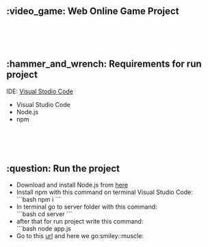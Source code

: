 <h2>:video_game: Web Online Game Project</h2>
<br><br><br>
<h2>:hammer_and_wrench: Requirements for run project</h2>
IDE: <a href="https://code.visualstudio.com" target="_blank">Visual Stodio Code</a><br>
<ul>
<li>Visual Studio Code</li>
<li>Node.js</li>
<li>npm</li>
</ul>
<br><br><br>
<h2>:question: Run the project</h2>
<ul>
<li>Download and install Node.js from <a href="https://nodejs.org/en/download/">here</a></li>
<li>Install npm with this command on terminal Visual Studio Code:</li>
```bash
npm i
```
<li>In terminal go to server folder with this command:</li>
```bash
cd server
```
<li>after that for run project write this command:</li>
```bash
node app.js
<li>Go to this <a href="http://localhost/" target="_blanck">url</a> and here we go:smiley::muscle:</li>
</ul>
